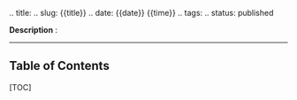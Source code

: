 .. title:
.. slug: {{title}}
.. date: {{date}} {{time}}
.. tags: 
.. status: published

**Description** : 

***
<!-- TEASER_END -->

<h2>Table of Contents</h2>
[TOC]